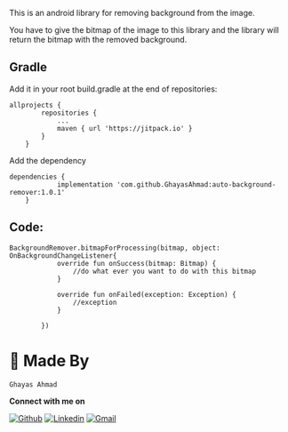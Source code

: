 This is an android library for removing background from the image.

You have to give the bitmap of the image to this library and the library will return the bitmap with the removed background.

## Gradle
Add it in your root build.gradle at the end of repositories:

```
allprojects {
		repositories {
			...
			maven { url 'https://jitpack.io' }
		}
	}
```

Add the dependency

```
dependencies {
	        implementation 'com.github.GhayasAhmad:auto-background-remover:1.0.1'
	}
```

## Code:
```
BackgroundRemover.bitmapForProcessing(bitmap, object: OnBackgroundChangeListener{
            override fun onSuccess(bitmap: Bitmap) {
                //do what ever you want to do with this bitmap
            }

            override fun onFailed(exception: Exception) {
                //exception
            }

        })

```

# 👨 Made By

`Ghayas Ahmad`

**Connect with me on**
</br>

[![Github](https://img.shields.io/badge/-Github-000?style=flat&logo=Github&logoColor=white)](https://github.com/GhayasAhmad)
[![Linkedin](https://img.shields.io/badge/-LinkedIn-blue?style=flat&logo=Linkedin&logoColor=white)](https://www.linkedin.com/in/ghayasahmad47/)
[![Gmail](https://img.shields.io/badge/-Gmail-c14438?style=flat&logo=Gmail&logoColor=white)](mailto:sheikhghayas47@gmail.com)
